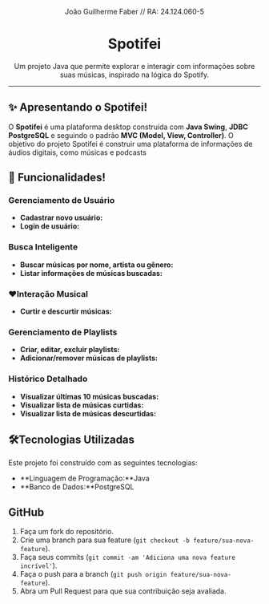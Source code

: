 <p align="center">
  João Guilherme Faber // RA: 24.124.060-5
</p>

<h1 align="center">Spotifei</h1>

<p align="center">
  Um projeto Java que permite explorar e interagir com informações sobre suas músicas, inspirado na lógica do Spotify.
</p>

---

## ✨ Apresentando o Spotifei!

O **Spotifei** é uma plataforma desktop construída com **Java Swing**, **JDBC PostgreSQL** e seguindo o padrão **MVC (Model, View, Controller)**. O objetivo do projeto Spotifei é construir uma plataforma de
informações de áudios digitais, como músicas e podcasts


## 🚀 Funcionalidades!


### Gerenciamento de Usuário

* **Cadastrar novo usuário:**
* **Login de usuário:** 

### Busca Inteligente

* **Buscar músicas por nome, artista ou gênero:**
* **Listar informações de músicas buscadas:** 

### ❤Interação Musical

* **Curtir e descurtir músicas:** 

### Gerenciamento de Playlists

* **Criar, editar, excluir playlists:** 
* **Adicionar/remover músicas de playlists:** 

### Histórico Detalhado

* **Visualizar últimas 10 músicas buscadas:** 
* **Visualizar lista de músicas curtidas:**
* **Visualizar lista de músicas descurtidas:** 

## 🛠Tecnologias Utilizadas

Este projeto foi construído com as seguintes tecnologias:

* **Linguagem de Programação:**Java
* **Banco de Dados:**PostgreSQL


## GitHub

1.  Faça um fork do repositório.
2.  Crie uma branch para sua feature (`git checkout -b feature/sua-nova-feature`).
3.  Faça seus commits (`git commit -am 'Adiciona uma nova feature incrível'`).
4.  Faça o push para a branch (`git push origin feature/sua-nova-feature`).
5.  Abra um Pull Request para que sua contribuição seja avaliada.

